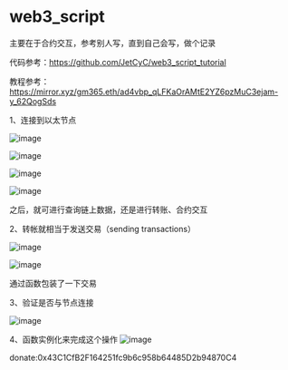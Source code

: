 # web3_script
主要在于合约交互，参考别人写，直到自己会写，做个记录

代码参考：https://github.com/JetCyC/web3_script_tutorial 

教程参考：https://mirror.xyz/gm365.eth/ad4vbp_qLFKaOrAMtE2YZ6pzMuC3ejam-y_62QogSds


1、连接到以太节点

![image](https://github.com/xyyz12/web3_script/assets/91812763/f7dc5d58-a311-49cf-8311-8e4d22def04f)


![image](https://github.com/xyyz12/web3_script/assets/91812763/02132dea-8735-4391-8e13-3044a6237c15)


![image](https://github.com/xyyz12/web3_script/assets/91812763/8579433d-131e-42d1-919e-b2dab6e640b9)


![image](https://github.com/xyyz12/web3_script/assets/91812763/71729581-3564-4ded-8189-f1a82df9be8a)


之后，就可进行查询链上数据，还是进行转账、合约交互

2、转帐就相当于发送交易（sending transactions）

![image](https://github.com/xyyz12/web3_script/assets/91812763/5304f6ba-88ba-4cdb-9553-f01a22f5bce8)


![image](https://github.com/xyyz12/web3_script/assets/91812763/6a72076e-09e0-41c4-a0cd-aee69735d9fa)


通过函数包装了一下交易


3、验证是否与节点连接

![image](https://github.com/xyyz12/web3_script/assets/91812763/83a1dea3-6d6e-4dcd-b48d-38d1645c7f4e)

4、函数实例化来完成这个操作
![image](https://github.com/xyyz12/web3_script/assets/91812763/cd1a3d5f-3333-4949-9cca-1876c20c6bab)


donate:0x43C1CfB2F164251fc9b6c958b64485D2b94870C4


